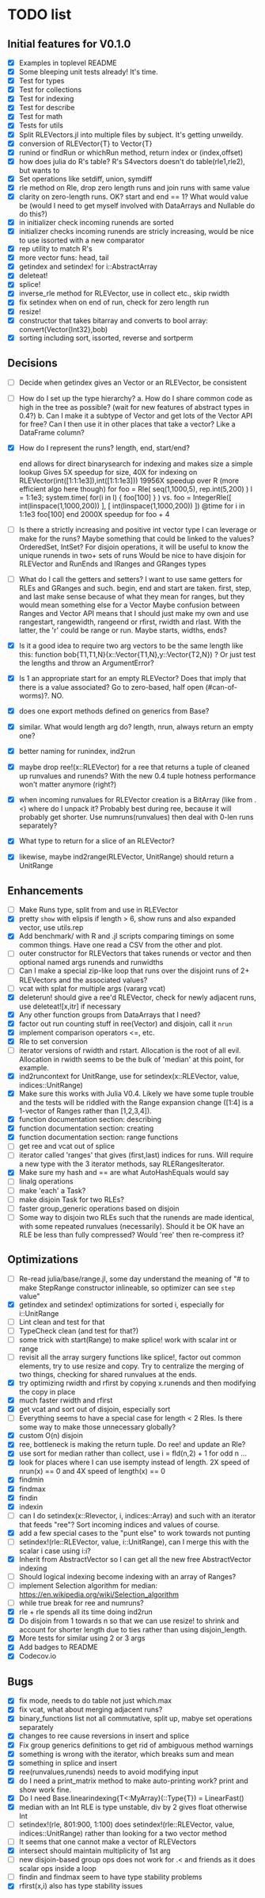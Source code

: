 # TODO list

## Initial features for V0.1.0
 * [x] Examples in toplevel README
 * [x] Some bleeping unit tests already!  It's time.
 * [x] Test for types
 * [x] Test for collections
 * [x] Test for indexing
 * [x] Test for describe
 * [x] Test for math
 * [x] Tests for utils
 * [x] Split RLEVectors.jl into multiple files by subject. It's getting unweildy.
 * [x] conversion of RLEVector{T} to Vector{T}
 * [x] runind or findRun or whichRun method, return index or (index,offset)
 * [x] how does julia do R's table? R's S4vectors doesn't do table(rle1,rle2), but wants to
 * [x] Set operations like setdiff, union, symdiff
 * [x] rle method on Rle, drop zero length runs and join runs with same value
 * [x] clarity on zero-length runs. OK? start and end == 1? What would value be (would I need to get myself involved with DataArrays and Nullable do do this?)
 * [x] in initializer check incoming runends are sorted
 * [x] initializer checks incoming runends are stricly increasing, would be nice to use issorted with a new comparator
 * [x] rep utility to match R's
 * [x] more vector funs: head, tail
 * [x] getindex and setindex! for i::AbstractArray
 * [x] deleteat!
 * [x] splice!
 * [x] inverse_rle method for RLEVector, use in collect etc., skip rwidth
 * [x] fix setindex when on end of run, check for zero length run
 * [x] resize!
 * [x] constructor that takes bitarray and converts to bool array: convert(Vector{Int32},bob)
 * [x] sorting including sort, issorted, reverse and sortperm

## Decisions
 * [ ] Decide when getindex gives an Vector or an RLEVector, be consistent
 * [ ] How do I set up the type hierarchy?
   a.  How do I share common code as high in the tree as possible? (wait for new features of abstract types in 0.4?)
   b.  Can I make it a subtype of Vector and get lots of the Vector
   API for free?  Can I then use it in other places that take a
   vector? Like a DataFrame column?

* [x] How do I represent the runs? length, end, start/end?

    end allows for direct binarysearch for indexing and makes size a simple lookup
    Gives 5X speedup for size, 40X for indexing on RLEVector(int([1:1:1e3]),int([1:1:1e3]))
    19956X speedup over R (more efficient algo here though) for
      foo = Rle( seq(1,1000,5), rep.int(5,200) )
      l = 1:1e3; system.time( for(i in l) { foo[100] } )
        vs.
      foo = IntegerRle([ int(linspace(1,1000,200)) ], [ int(linspace(1,1000,200)) ])
      @time for i in 1:1e3 foo[100] end
      2000X speedup for foo + 4

* [ ] Is there a strictly increasing and positive int vector type I can leverage or make for the runs?
       Maybe something that could be linked to the values?  OrderedSet, IntSet?
       For disjoin operations, it will be useful to know the unique runends in two+ sets of runs
       Would be nice to have disjoin for RLEVector and RunEnds and IRanges and GRanges types

* [ ] What do I call the getters and setters? I want to use same getters for RLEs and GRanges and such.
    begin, end and start are taken. first, step, and last make sense because of what they mean for ranges, but they would mean something else for a Vector
    Maybe confusion between Ranges and Vector API means that I should just make my own and use rangestart, rangewidth, rangeend or rfirst, rwidth and rlast. With the latter, the 'r' could be range or run.
	Maybe starts, widths, ends?

 * [x] Is it a good idea to require two arg vectors to be the same length like this: function bob{T1,T1,N}(x::Vector{T1,N},y::Vector{T2,N})  ?  Or just test the lengths and throw an ArgumentError?


 * [x] Is 1 an appropriate start for an empty RLEVector? Does that imply that there is a value associated? Go to zero-based, half open (#can-of-worms)?. NO.
 * [x] does one export methods defined on generics from Base?
 * [x] similar. What would length arg do?  length, nrun, always return an empty one?
 * [x] better naming for runindex, ind2run
 * [x] maybe drop ree!(x::RLEVector) for a ree that returns a tuple of cleaned up runvalues and runends? With the new 0.4 tuple hotness performance won't matter anymore (right?)
 * [x] when incoming runvalues for RLEVector creation is a BitArray (like from .<) where do I unpack it? Probably best during ree, because it will probably get shorter. Use numruns(runvalues) then deal with 0-len runs separately?
 * [x] What type to return for a slice of an RLEVector?
 * [x] likewise, maybe ind2range(RLEVector, UnitRange) should return a UnitRange

## Enhancements
 * [ ] Make Runs type, split from and use in RLEVector
 * [x] pretty `show` with elipsis if length > 6, show runs and also expanded vector, use utils.rep
 * [x] Add benchmark/ with R and .jl scripts comparing timings on some common things. Have one read a CSV from the other and plot.
 * [ ] outer constructor for RLEVectors that takes runends or vector and then optional named args runends and runwidths
 * [ ] Can I make a special zip-like loop that runs over the disjoint runs of 2+ RLEVectors and the associated values?
 * [ ] vcat with splat for multiple args (vararg vcat)
 * [x] deleterun! should give a ree'd RLEVector, check for newly adjacent runs, use deleteat![x,itr] if necessary
 * [x] Any other function groups from DataArrays that I need?
 * [x] factor out run counting stuff in ree(Vector) and disjoin, call it `nrun`
 * [x] implement comparison operators <=, etc.
 * [x] Rle to set conversion
 * [ ] iterator versions of rwidth and rstart. Allocation is the root of all evil. Allocation in rwidth seems to be the bulk of 'median' at this point, for example.
 * [x] ind2runcontext for UnitRange, use for setindex(x::RLEVector, value, indices::UnitRange)
 * [x] Make sure this works with Julia V0.4. Likely we have some tuple trouble and the tests will be riddled with the Range expansion change ([1:4] is a 1-vector of Ranges rather than [1,2,3,4]).
 * [x] function documentation section: describing
 * [x] function documentation section: creating
 * [x] function documentation section: range functions
 * [ ] get ree and vcat out of splice
 * [ ] iterator called 'ranges' that gives (first,last) indices for
 runs. Will require a new type with the 3 iterator methods, say RLERangesIterator.
 * [x] Make sure my hash and == are what AutoHashEquals would say
 * [ ] linalg operations
 * [ ] make 'each' a Task?
 * [ ] make disjoin Task for two RLEs?
 * [ ] faster group_generic operations based on disjoin
 * [ ] Some way to disjoin two RLEs such that the runends are made
 identical, with some repeated runvalues (necessarily). Should it be
 OK have an RLE be less than fully compressed? Would 'ree' then
 re-compress it?
 
## Optimizations
 * [ ] Re-read julia/base/range.jl, some day understand the meaning of "# to make StepRange constructor inlineable, so optimizer can see `step` value"
 * [x] getindex and setindex! optimizations for sorted i, especially for i::UnitRange
 * [ ] Lint clean and test for that
 * [ ] TypeCheck clean (and test for that?)
 * [ ] some trick with start(Range) to make splice! work with scalar int or range
 * [ ] revisit all the array surgery functions like splice!, factor out common elements, try to use resize and copy. Try to centralize the merging of two things, checking for shared runvalues at the ends.
 * [x] try optimizing rwidth and rfirst by copying x.runends and then modifying the copy in place
 * [x] much faster rwidth and rfirst
 * [x] get vcat and sort out of disjoin, especially sort
 * [ ] Everything seems to have a special case for length < 2 Rles. Is there some way to make those unnecessary globally?
 * [x] custom O(n) disjoin
 * [x] ree, bottleneck is making the return tuple. Do ree! and update an Rle?
 * [x] use sort for median rather than collect, use i = fld(n,2) + 1 for odd n ...
 * [x] look for places where I can use isempty instead of length. 2X speed of nrun(x) == 0 and 4X speed of length(x) == 0
 * [x] findmin
 * [x] findmax
 * [x] findin
 * [x] indexin
 * [ ] can I do setindex(x::Rlevector, i, indices::Array) and such with an iterator that feeds "ree"?  Sort incoming indices and values of course.
 * [x] add a few special cases to the "punt else" to work towards not punting
 * [ ] setindex!(rle::RLEVector, value, i::UnitRange), can I merge this with the scalar i case using i:i?
 * [x] Inherit from AbstractVector so I can get all the new free AbstractVector indexing
 * [ ] Should logical indexing become indexing with an array of Ranges?
 * [ ] implement Selection algorithm for median: https://en.wikipedia.org/wiki/Selection_algorithm
 * [ ] while true break for ree and numruns?
 * [x] rle + rle spends all its time doing ind2run 
 * [x] Do disjoin from 1 towards n so that we can use resize! to
 shrink and account for shorter length due to ties rather than using
 disjoin_length.
 * [x] More tests for similar using 2 or 3 args
 * [x] Add badges to README
 * [x] Codecov.io

## Bugs
 * [x] fix mode, needs to do table not just which.max
 * [x] fix vcat, what about merging adjacent runs?
 * [x] binary_functions list not all commutative, split up, mabye set operations separately
 * [x] changes to ree cause reversions in insert and splice
 * [x] Fix group generics definitions to get rid of ambiguous method warnings
 * [x] something is wrong with the iterator, which breaks sum and mean
 * [x] something in splice and insert
 * [x] ree(runvalues,runends) needs to avoid modifying input
 * [x] do I need a print_matrix method to make auto-printing work?
   print and show work fine.
 * [x] Do I need Base.linearindexing{T<:MyArray}(::Type{T}) = LinearFast() 
 * [x] median with an Int RLE is type unstable, div by 2 gives float
   otherwise Int
 * [ ] setindex!(rle, 801:900, 1:100) does setindex!(rle::RLEVector,
   value, indices::UnitRange) rather than looking for a two vector method
 * [ ] It seems that one cannot make a vector of RLEVectors
 * [x] intersect should maintain multiplicity of 1st arg
 * [ ] new disjoin-based group ops does not work for .< and friends as
   it does scalar ops inside a loop
 * [ ] findin and findmax seem to have type stability problems
 * [x] rfirst(x,i) also has type stability issues
